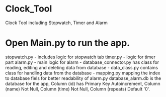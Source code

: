 # Clock_Tool
Clock Tool including Stopwatch, Timer and Alarm

# Open Main.py to run the app.
stopwatch.py - includes logic for stopwatch tab
timer.py - logic for timer part
alarm.py - main logic for alarm
         - database_connector.py has class for reading, editing and deleting data from database
         - data_class.py contains class for handling data from the database
         - mapping.py mapping the index to database fiels for better readability of alarm.py
database_alarm.db is the database for the app, Column (id) has Primary Key Autoincrement, Column (name) Not Null, Column (time) Not Null, Column (repeats) Default '0'.
